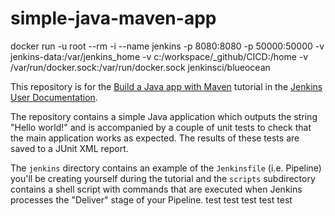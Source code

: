 # simple-java-maven-app
docker run -u root --rm -i --name jenkins -p 8080:8080 -p 50000:50000 -v jenkins-data:/var/jenkins_home -v c:/workspace/_github/CICD:/home -v /var/run/docker.sock:/var/run/docker.sock jenkinsci/blueocean

This repository is for the
[Build a Java app with Maven](https://jenkins.io/doc/tutorials/build-a-java-app-with-maven/)
tutorial in the [Jenkins User Documentation](https://jenkins.io/doc/).

The repository contains a simple Java application which outputs the string
"Hello world!" and is accompanied by a couple of unit tests to check that the
main application works as expected. The results of these tests are saved to a
JUnit XML report.

The `jenkins` directory contains an example of the `Jenkinsfile` (i.e. Pipeline)
you'll be creating yourself during the tutorial and the `scripts` subdirectory
contains a shell script with commands that are executed when Jenkins processes
the "Deliver" stage of your Pipeline.
test
test
test
test
test
